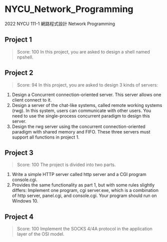 # NYCU_Network_Programming
2022 NYCU 111-1 網路程式設計 Network Programming

## Project 1 
> Score: 100
In this project, you are asked to design a shell named npshell.

## Project 2 
> Score: 94
In this project, you are asked to design 3 kinds of servers:
1. Design a Concurrent connection-oriented server. This server allows one client connect to it.
2. Design a server of the chat-like systems, called remote working systems (rwg). In this system, users can communicate with other users. You need to use the single-process concurrent paradigm to design this server.
3. Design the rwg server using the concurrent connection-oriented paradigm with shared memory and FIFO.
These three servers must support all functions in project 1.

## Project 3 
> Score: 100
The project is divided into two parts.
1. Write a simple HTTP server called http server and a CGI program console.cgi.
2. Provides the same functionality as part 1, but with some rules slightly differs: Implement one program, cgi server.exe, which is a combination of http server, panel.cgi, and console.cgi. Your program should run on Windows 10.

## Project 4 
> Score: 100
Implement the SOCKS 4/4A protocol in the application layer of the OSI model.
